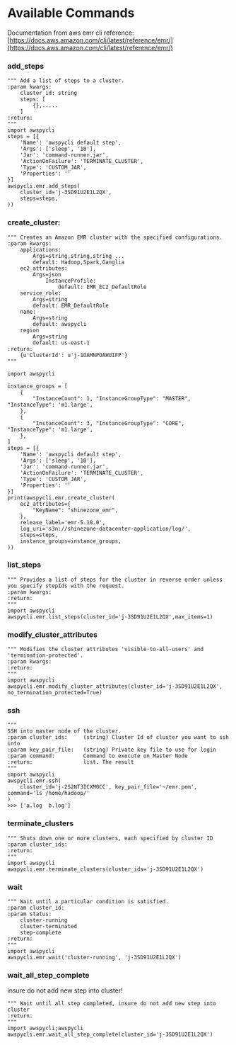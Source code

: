 # Available Commands

   Documentation from aws emr cli reference: [https://docs.aws.amazon.com/cli/latest/reference/emr/](https://docs.aws.amazon.com/cli/latest/reference/emr/)

### add_steps
    """ Add a list of steps to a cluster.
    :param kwargs:
        cluster_id: string
        steps: [
            {},.....
        ]
    :return:
    """
    import awspycli
    steps = [{
        'Name': 'awspycli default step',
        'Args': ['sleep', '10'],
        'Jar': 'command-runner.jar',
        'ActionOnFailure': 'TERMINATE_CLUSTER',
        'Type': 'CUSTOM_JAR',
        'Properties': ''
    }]
    awspycli.emr.add_steps(
        cluster_id='j-3SD91U2E1L2QX',
        steps=steps,
    ))
        
### create_cluster:

    """ Creates an Amazon EMR cluster with the specified configurations.
    :param kwargs:
        applications:
            Args=string,string,string ...
            default: Hadoop,Spark,Ganglia
        ec2_attributes:
            Args=json
                InstanceProfile:
                    default: EMR_EC2_DefaultRole
        service_role:
            Args=string
            default: EMR_DefaultRole
        name:
            Args=string
            default: awspycli
        region
            Args=string
            default: us-east-1
    :return:
        {u'ClusterId': u'j-1OAMNPOAHUIFP'}
    """
    
    import awspycli
    
    instance_groups = [
        {
            "InstanceCount": 1, "InstanceGroupType": "MASTER", "InstanceType": 'm1.large',
        },
        {
            "InstanceCount": 3, "InstanceGroupType": "CORE", "InstanceType": 'm1.large',
        },
    ]
    steps = [{
        'Name': 'awspycli default step',
        'Args': ['sleep', '10'],
        'Jar': 'command-runner.jar',
        'ActionOnFailure': 'TERMINATE_CLUSTER',
        'Type': 'CUSTOM_JAR',
        'Properties': ''
    }]
    print(awspycli.emr.create_cluster(
        ec2_attributes={
            "KeyName": "shinezone_emr",
        },
        release_label='emr-5.10.0',
        log_uri='s3n://shinezone-datacenter-application/log/',
        steps=steps,
        instance_groups=instance_groups,
    ))


### list_steps
    """ Provides a list of steps for the cluster in reverse order unless you specify stepIds with the request.
    :param kwargs:
    :return: 
    """
    import awspycli
    awspycli.emr.list_steps(cluster_id='j-3SD91U2E1L2QX',max_items=1)


### modify_cluster_attributes
    """ Modifies the cluster attributes 'visible-to-all-users' and 'termination-protected'.
    :param kwargs:
    :return:
    """
    import awspycli
    awspycli.emr.modify_cluster_attributes(cluster_id='j-3SD91U2E1L2QX', no_termination_protected=True)

### ssh
    """
    SSH into master node of the cluster.
    :param cluster_ids:     (string) Cluster Id of cluster you want to ssh into
    :param key_pair_file:   (string) Private key file to use for login
    :param command:         Command to execute on Master Node
    :return:                list. The result
    """
    import awspycli
    awspycli.emr.ssh(
        cluster_id='j-2S2NT3ICXM0CC', key_pair_file='~/emr.pem', command='ls /home/hadoop/'
    )
    >>> ['a.log  b.log']

        
### terminate_clusters
    """ Shuts down one or more clusters, each specified by cluster ID
    :param cluster_ids:
    :return:
    """
    import awspycli
    awspycli.emr.terminate_clusters(cluster_ids='j-3SD91U2E1L2QX')


### wait
    """ Wait until a particular condition is satisfied.
    :param cluster_id:
    :param status:
        cluster-running
        cluster-terminated
        step-complete
    :return:
    """
    import awspycli
    awspycli.emr.wait('cluster-running', 'j-3SD91U2E1L2QX')

### wait_all_step_complete
<aside class="notice">
insure do not add new step into cluster!
</aside>

    """ Wait until all step completed, insure do not add new step into cluster
    :return:
    """
    import awspycli;awspycli
    awspycli.emr.wait_all_step_complete(cluster_id='j-3SD91U2E1L2QX')
    
